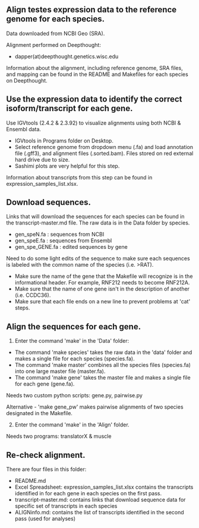 ## Align testes expression data to the reference genome for each species.

Data downloaded from NCBI Geo (SRA).

Alignment performed on Deepthought:
- dapper(at)deepthought.genetics.wisc.edu

Information about the alignment, including reference genome, SRA files, and mapping can be found in the README and Makefiles for each species on Deepthought.

## Use the expression data to identify the correct isoform/transcript for each gene.

Use IGVtools (2.4.2 & 2.3.92) to visualize alignments using both NCBI & Ensembl data.

- IGVtools in Programs folder on Desktop.
- Select reference genome from dropdown menu (.fa) and load annotation file (.gff3), and alignment files (.sorted.bam).  Files stored on red external hard drive due to size.
- Sashimi plots are very helpful for this step.

Information about transcripts from this step can be found in expression_samples_list.xlsx.

## Download sequences. 

Links that will download the sequences for each species can be found in the transcript-master.md file.  The raw data is in the Data folder by species.
- gen_speN.fa : sequences from NCBI
- gen_speE.fa : sequences from Ensembl
- gen_spe_GENE.fa : edited sequences by gene

Need to do some light edits of the sequence to make sure each sequences is labeled with the common name of the species (i.e. >RAT).  
- Make sure the name of the gene that the Makefile will recognize is in the informational header.  For example, RNF212 needs to become RNF212A.  
- Make sure that the name of one gene isn't in the description of another (i.e. CCDC36).
- Make sure that each file ends on a new line to prevent problems at 'cat' steps.

## Align the sequences for each gene.

1. Enter the command 'make' in the 'Data' folder:

- The command 'make species' takes the raw data in the 'data' folder and makes a single file for each species (species.fa).
- The command 'make master' combines all the species files (species.fa) into one large master file (master.fa).
- The command 'make gene' takes the master file and makes a single file for each gene (gene.fa).

Needs two custom python scripts: gene.py, pairwise.py

Alternative - 'make gene_pw' makes pairwise alignments of two species designated in the Makefile.

2. Enter the command 'make' in the 'Align' folder.

Needs two programs: translatorX & muscle

## Re-check alignment.

There are four files in this folder:
- README.md
- Excel Spreadsheet: expression_samples_list.xlsx contains the transcripts identified in for each gene in each species on the first pass.
- transcript-master.md: contains links that download sequence data for specific set of transcripts in each species 
- ALIGNinfo.md: contains the list of transcripts identified in the second pass (used for analyses)

